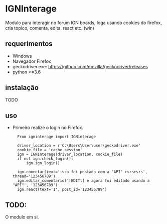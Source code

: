 
# IGNInterage
Modulo para interagir no forum IGN boards, loga usando cookies do firefox, cria topico, comenta, edita, react etc. (win)

## requerimentos
- Windows
- Navegador Firefox
- geckodriver.exe: https://github.com/mozilla/geckodriver/releases
- python >=3.6

## instalação
   TODO

## uso
- Primeiro realize o login no Firefox.

 
        From igninterage import IGNinterage

        driver_location = r'C:\Users\User\user\geckodriver.exe'
        cookie_file = 'cache.session'
        ign = IGNInterage(driver_location, cookie_file)
        if not ign.check_login():
            ign.ign_login()

        ign.comentar(text='isso foi postado com a "API" rsrsrsrs', thread='123456789')
        ign.editar_comentario('[EDITt] e agora foi editado usando a "API"', '123456789')
        ign.react(text='1', post_id='123456789')
## TODO:
O modulo em si.
